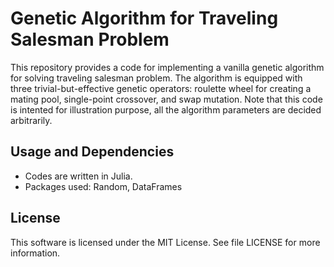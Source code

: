 # Genetic Algorithm for Traveling Salesman Problem

This repository provides a code for implementing a vanilla genetic algorithm for solving traveling salesman problem. The algorithm is equipped with three trivial-but-effective genetic operators: roulette wheel for creating a mating pool, single-point crossover, and swap mutation.
Note that this code is intented for illustration purpose, all the algorithm parameters are decided arbitrarily.

## Usage and Dependencies
* Codes are written in Julia.
* Packages used: Random, DataFrames

## License
This software is licensed under the MIT License. See file LICENSE for more information.
